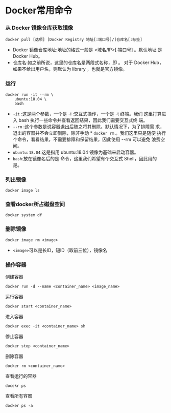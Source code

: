 # Docker常用命令

### 从 Docker 镜像仓库获取镜像
```
docker pull [选项] [Docker Registry 地址[:端口号]/]仓库名[:标签]
```

* Docker 镜像仓库地址:地址的格式一般是 <域名/IP>[:端口号] 。默认地址 是 Docker Hub。
* 仓库名:如之前所说，这里的仓库名是两段式名称，即 。 对于 Docker Hub，如果不给出用户名，则默认为 library  ，也就是官方镜像。

### 运行
```
docker run -it --rm \
    ubuntu:18.04 \
    bash
```
* `-it` :这是两个参数，一个是 -i :交互式操作，一个是 -t 终端。我们 这里打算进入 bash 执行一些命令并查看返回结果，因此我们需要交互式终 端。
* `--rm` :这个参数是说容器退出后随之将其删除。默认情况下，为了排障需 求，退出的容器并不会立即删除，除非手动 * `docker rm` 。我们这里只是随便 执行个命令，看看结果，不需要排障和保留结果，因此使用 --rm 可以避免 浪费空间。
* `ubuntu:18.04`:这是指用 ubuntu:18.04 镜像为基础来启动容器。 
* `bash`:放在镜像名后的是 命令，这里我们希望有个交互式 Shell，因此用的
是。

### 列出镜像
```
docker image ls
```
### 查看docker所占磁盘空间
```
docker system df
```

### 删除镜像
```
docker image rm <image>
```
* `<image>`可以是长ID，短ID（取前三位），镜像名



### 操作容器
创建容器
```
docker run -d --name <container_name> <image_name>
```
运行容器
```
docker start <container_name>
```
进入容器
```
docker exec -it <container_name> sh
```
停止容器
```  
docker stop <container_name>
```

删除容器
```
docker rm <container_name>
```

查看运行的容器
```
docekr ps
```
查看所有容器
```
docker ps -a
```



